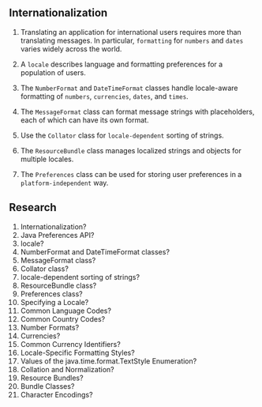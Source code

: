 ## Internationalization

1. Translating an application for international users requires more than translating messages. In particular, `formatting` for `numbers` and `dates` varies widely across the world.

2. A `locale` describes language and formatting preferences for a population of users.

3. The `NumberFormat` and `DateTimeFormat` classes handle locale-aware formatting of `numbers`, `currencies`, `dates`, and `times`.

4. The `MessageFormat` class can format message strings with placeholders, each of which can have its own format.

5. Use the `Collator` class for `locale-dependent` sorting of strings.

6. The `ResourceBundle` class manages localized strings and objects for multiple locales.

7. The `Preferences` class can be used for storing user preferences in a `platform-independent` way.

## Research

1. Internationalization?
2. Java Preferences API?
3. locale?
4. NumberFormat and DateTimeFormat classes?
5. MessageFormat class?
6. Collator class?
7. locale-dependent sorting of strings?
8. ResourceBundle class?
9. Preferences class?
10. Specifying a Locale?
11. Common Language Codes?
12. Common Country Codes?
13. Number Formats?
14. Currencies?
15. Common Currency Identifiers?
16. Locale-Specific Formatting Styles?
17. Values of the java.time.format.TextStyle Enumeration?
18. Collation and Normalization?
19. Resource Bundles?
20. Bundle Classes?
21. Character Encodings?
